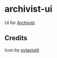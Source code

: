 # archivist-ui

UI for [Archivist](../).

## Credits

Icon by [ovtaviotti](https://www.deviantart.com/octaviotti/art/HiddenMe-789204984)
